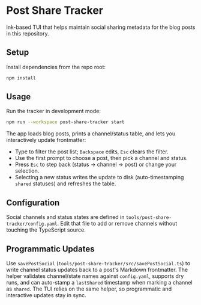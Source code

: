 # Post Share Tracker

Ink-based TUI that helps maintain social sharing metadata for the blog posts in this repository.

## Setup

Install dependencies from the repo root:

```sh
npm install
```

## Usage

Run the tracker in development mode:

```sh
npm run --workspace post-share-tracker start
```

The app loads blog posts, prints a channel/status table, and lets you interactively update frontmatter:
- Type to filter the post list; `Backspace` edits, `Esc` clears the filter.
- Use the first prompt to choose a post, then pick a channel and status.
- Press `Esc` to step back (status → channel → post) or change your selection.
- Selecting a new status writes the update to disk (auto-timestamping `shared` statuses) and refreshes the table.

## Configuration

Social channels and status states are defined in `tools/post-share-tracker/config.yaml`. Edit that file to add or remove channels without touching the TypeScript source.

## Programmatic Updates

Use `savePostSocial` (`tools/post-share-tracker/src/savePostSocial.ts`) to write channel status updates back to a post's Markdown frontmatter. The helper validates channel/state names against `config.yaml`, supports dry runs, and can auto-stamp a `lastShared` timestamp when marking a channel as `shared`. The TUI relies on the same helper, so programmatic and interactive updates stay in sync.
